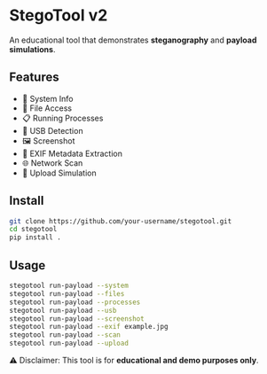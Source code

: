 # StegoTool v2

An educational tool that demonstrates **steganography** and **payload simulations**.

## Features
- 🧠 System Info
- 📂 File Access
- 📋 Running Processes
- 💾 USB Detection
- 🖼 Screenshot
- 🧬 EXIF Metadata Extraction
- 🌐 Network Scan
- 🚨 Upload Simulation

## Install
```bash
git clone https://github.com/your-username/stegotool.git
cd stegotool
pip install .
```

## Usage
```bash
stegotool run-payload --system
stegotool run-payload --files
stegotool run-payload --processes
stegotool run-payload --usb
stegotool run-payload --screenshot
stegotool run-payload --exif example.jpg
stegotool run-payload --scan
stegotool run-payload --upload
```

⚠️ Disclaimer: This tool is for **educational and demo purposes only**.
